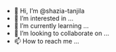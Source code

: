 - 👋 Hi, I’m @shazia-tanjila
- 👀 I’m interested in ...
- 🌱 I’m currently learning ...
- 💞️ I’m looking to collaborate on ...
- 📫 How to reach me ...

<!---
shazia-tanjila/shazia-tanjila is a ✨ special ✨ repository because its `README.md` (this file) appears on your GitHub profile.
You can click the Preview link to take a look at your changes.
--->

